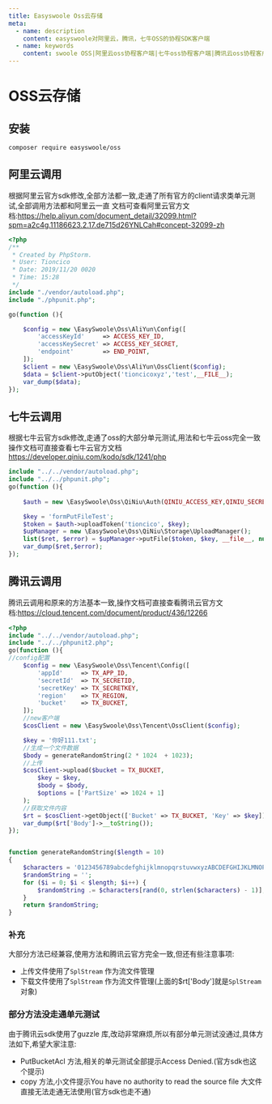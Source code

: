 ```yaml
---
title: Easyswoole Oss云存储
meta:
  - name: description
    content: easyswoole对阿里云，腾讯，七牛OSS的协程SDK客户端
  - name: keywords
    content: swoole OSS|阿里云oss协程客户端|七牛oss协程客户端|腾讯云oss协程客户端
---
```

# OSS云存储

## 安装
```
composer require easyswoole/oss
```

## 阿里云调用
根据阿里云官方sdk修改,全部方法都一致,走通了所有官方的client请求类单元测试,全部调用方法都和阿里云一直
文档可查看阿里云官方文档:https://help.aliyun.com/document_detail/32099.html?spm=a2c4g.11186623.2.17.de715d26YNLCah#concept-32099-zh
```php
<?php
/**
 * Created by PhpStorm.
 * User: Tioncico
 * Date: 2019/11/20 0020
 * Time: 15:28
 */
include "./vendor/autoload.php";
include "./phpunit.php";

go(function (){

    $config = new \EasySwoole\Oss\AliYun\Config([
        'accessKeyId'     => ACCESS_KEY_ID,
        'accessKeySecret' => ACCESS_KEY_SECRET,
        'endpoint'        => END_POINT,
    ]);
    $client = new \EasySwoole\Oss\AliYun\OssClient($config);
    $data = $client->putObject('tioncicoxyz','test',__FILE__);
    var_dump($data);
});
```

## 七牛云调用
根据七牛云官方sdk修改,走通了oss的大部分单元测试,用法和七牛云oss完全一致
操作文档可直接查看七牛云官方文档 https://developer.qiniu.com/kodo/sdk/1241/php

```php
include "../../vendor/autoload.php";
include "../../phpunit.php";
go(function (){
    
    $auth = new \EasySwoole\Oss\QiNiu\Auth(QINIU_ACCESS_KEY,QINIU_SECRET_KEY);

    $key = 'formPutFileTest';
    $token = $auth->uploadToken('tioncico', $key);
    $upManager = new \EasySwoole\Oss\QiNiu\Storage\UploadManager();
    list($ret, $error) = $upManager->putFile($token, $key, __file__, null, 'text/plain', null);
    var_dump($ret,$error);
});
```


## 腾讯云调用
腾讯云调用和原来的方法基本一致,操作文档可直接查看腾讯云官方文档:https://cloud.tencent.com/document/product/436/12266
```php
<?php
include "../../vendor/autoload.php";
include "../../phpunit2.php";
go(function (){
//config配置
    $config = new \EasySwoole\Oss\Tencent\Config([
        'appId'     => TX_APP_ID,
        'secretId'  => TX_SECRETID,
        'secretKey' => TX_SECRETKEY,
        'region'    => TX_REGION,
        'bucket'    => TX_BUCKET,
    ]);
    //new客户端
    $cosClient = new \EasySwoole\Oss\Tencent\OssClient($config);

    $key = '你好111.txt';
    //生成一个文件数据
    $body = generateRandomString(2 * 1024  + 1023);
    //上传
    $cosClient->upload($bucket = TX_BUCKET,
        $key = $key,
        $body = $body,
        $options = ['PartSize' => 1024 + 1]
    );
    //获取文件内容
    $rt = $cosClient->getObject(['Bucket' => TX_BUCKET, 'Key' => $key]);
    var_dump($rt['Body']->__toString());
});


function generateRandomString($length = 10)
{
    $characters = '0123456789abcdefghijklmnopqrstuvwxyzABCDEFGHIJKLMNOPQRSTUVWXYZ';
    $randomString = '';
    for ($i = 0; $i < $length; $i++) {
        $randomString .= $characters[rand(0, strlen($characters) - 1)];
    }
    return $randomString;
}
```

### 补充
大部分方法已经兼容,使用方法和腾讯云官方完全一致,但还有些注意事项:
- 上传文件使用了`SplStream` 作为流文件管理
- 下载文件使用了`SplStream` 作为流文件管理(上面的$rt['Body']就是`SplStream`对象)

### 部分方法没走通单元测试
由于腾讯云sdk使用了guzzle 库,改动非常麻烦,所以有部分单元测试没通过,具体方法如下,希望大家注意:
- PutBucketAcl 方法,相关的单元测试全部提示Access Denied.(官方sdk也这个提示)
- copy 方法,小文件提示You have no authority to read the source file  大文件直接无法走通无法使用(官方sdk也走不通)

